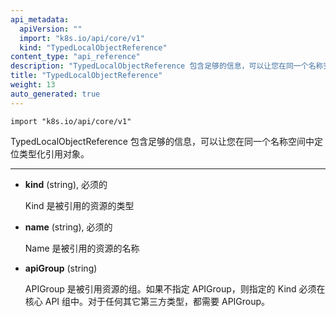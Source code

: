 ```yaml
---
api_metadata:
  apiVersion: ""
  import: "k8s.io/api/core/v1"
  kind: "TypedLocalObjectReference"
content_type: "api_reference"
description: "TypedLocalObjectReference 包含足够的信息，可以让您在同一个名称空间中定位类型化引用对象。"
title: "TypedLocalObjectReference"
weight: 13
auto_generated: true
---
```


<!--
The file is auto-generated from the Go source code of the component using a generic
[generator](https://github.com/kubernetes-sigs/reference-docs/). To learn how
to generate the reference documentation, please read
[Contributing to the reference documentation](/docs/contribute/generate-ref-docs/).
To update the reference content, please follow the 
[Contributing upstream](/docs/contribute/generate-ref-docs/contribute-upstream/)
guide. You can file document formatting bugs against the
[reference-docs](https://github.com/kubernetes-sigs/reference-docs/) project.
-->



`import "k8s.io/api/core/v1"`

<!--
TypedLocalObjectReference contains enough information to let you locate the typed referenced object inside the same namespace.
-->

TypedLocalObjectReference 包含足够的信息，可以让您在同一个名称空间中定位类型化引用对象。
<!--
<hr>

- **kind** (string), required

  Kind is the type of resource being referenced

- **name** (string), required

  Name is the name of resource being referenced

- **apiGroup** (string)

  APIGroup is the group for the resource being referenced. If APIGroup is not specified, the specified Kind must be in the core API group. For any other third-party types, APIGroup is required.
-->

<hr>

- **kind** (string), 必须的

  Kind 是被引用的资源的类型

- **name** (string), 必须的

  Name 是被引用的资源的名称

- **apiGroup** (string)

  APIGroup 是被引用资源的组。如果不指定 APIGroup，则指定的 Kind 必须在核心 API 组中。对于任何其它第三方类型，都需要 APIGroup。





